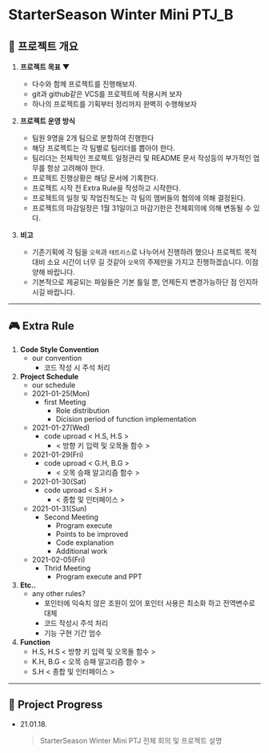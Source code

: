 # StarterSeason Winter Mini PTJ_B

## 🎲 **프로젝트 개요**
1. **프로젝트 목표 ▼**  

    - 다수와 함께 프로젝트를 진행해보자.
    - git과 github같은 VCS를 프로젝트에 적용시켜 보자
    - 하나의 프로젝트를 기획부터 정리까지 완벽히 수행해보자

2. **프로젝트 운영 방식**

    - 팀원 9명을 2개 팀으로 분할하여 진행한다
    - 해당 프로젝트는 각 팀별로 팀리더를 뽑아야 한다.
    - 팀리더는 전체적인 프로젝트 일정관리 및 README 문서 작성등의 부가적인 업무를 항상 고려해야 한다. 
    - 프로젝트 진행상황은 해당 문서에 기록한다.
    - 프로젝트 시작 전 Extra Rule을 작성하고 시작한다.
    - 프로젝트의 일정 및 작업진척도는 각 팀의 멤버들의 협의에 의해 결정된다.
    - 프로젝트의 마감일정은 1월 31일이고 마감기한은 전체회의에 의해 변동될 수 있다.
3. **비고**
    - 기존기획에 각 팀을 `오목`과 `테트리스`로 나누어서 진행하려 했으나 프로젝트 목적대비 소요 시간이 너무 길 것같아 `오목`의 주제만을 가지고 진행하겠습니다. 이점 양해 바랍니다.
    - 기본적으로 제공되는 파일들은 기본 틀일 뿐, 언제든지 변경가능하단 점 인지하시길 바랍니다.
___

## 🎮 Extra Rule
1. **Code Style Convention**
    - our convention
        - 코드 작성 시 주석 처리
2. **Project Schedule**
    - our schedule
    - 2021-01-25(Mon)
        - first Meeting
            - Role distribution
            - Dicision period of function implementation
    - 2021-01-27(Wed)
        - code uproad < H.S, H.S > 
            - < 방향 키 입력 및 오목돌 함수 >
    - 2021-01-29(Fri)
        - code uproad < G.H, B.G >
            -  < 오목 승패 알고리즘 함수 >
    - 2021-01-30(Sat)
        - code uproad <   S.H    >
            -  < 종합 및 인터페이스 >
    - 2021-01-31(Sun)
        - Second Meeting
            - Program execute
            - Points to be improved
            - Code explanation
            - Additional work 
    - 2021-02-05(Fri)
        - Thrid Meeting
            - Program execute and PPT
3. **Etc..**
    - any other rules?
        - 포인터에 익숙치 않은 조원이 있어 포인터 사용은 최소화 하고 전역변수로 대체
        - 코드 작성시 주석 처리
        - 기능 구현 기간 엄수
4. **Function**
    - H.S, H.S  < 방향 키 입력 및 오목돌 함수 >
    - K.H, B.G  < 오목 승패 알고리즘 함수 >
    - S.H       < 종합 및 인터페이스 >
___

## 🎨 Project Progress
  
  - 21.01.18.

    > StarterSeason Winter Mini PTJ 전체 회의 및 프로젝트 설명